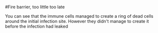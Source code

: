 #Fire barrier, too little too late

You can see that the immune cells managed to create a ring of dead cells
around the initial infection site. However they didn't manage to create it
before the infection had leaked